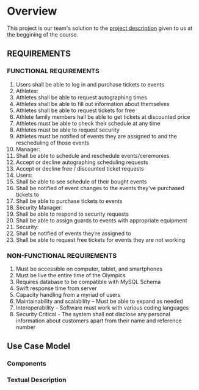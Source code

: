 # Overview
This project is our team's solution to the [project description](https://github.com/EliCDavis/IntroSEProject/blob/master/Project%20Description%20-%20CSE4214%20-%20Fall%202015.pdf) given to us at the beggining of the course.

## REQUIREMENTS
### FUNCTIONAL REQUIREMENTS

1. Users shall be able to log in and purchase tickets to events
2. Athletes:
  1. Athletes shall be able to request autographing times
  2. Athletes shall be able to fill out information about themselves
  3. Athletes shall be able to request tickets for free
  4. Athlete family members hall be able to get tickets at discounted price
  5. Athletes must be able to check their schedule at any time
  6. Athletes must be able to request security
  7. Athletes must be notified of events they are assigned to and the rescheduling of those events
3. Manager:
  1. Shall be able to schedule and reschedule events/ceremonies
  2. Accept or decline autographing scheduling requests
  3. Accept or decline free / discounted ticket requests
4. Users:
  1. Shall be able to see schedule of their bought events
  2. Shall be notified of event changes to the events they’ve purchased tickets to
  3. Shall be able to purchase tickets to events
5. Security Manager:
  1. Shall be able to respond to security requests
  2. Shall be able to assign guards to events with appropriate equipment
6. Security:
  1. Shall be notified of events they’re assigned to
  2. Shall be able to request free tickets for events they are not working


### NON-FUNCTIONAL REQUIREMENTS
1. Must be accessible on computer, tablet, and smartphones
2. Must be live the entire time of the Olympics
3. Requires database to be compatible with MySQL Schema
4. Swift response time from server
5. Capacity handling from a myriad of users
6. Maintainability and scalability – Must be able to expand as needed
7. Interoperability – Software must work with various coding languages
8. Security Critical - The system shall not disclose any personal information about customers apart from their name and reference number

## Use Case Model
### Components
### Textual Description

